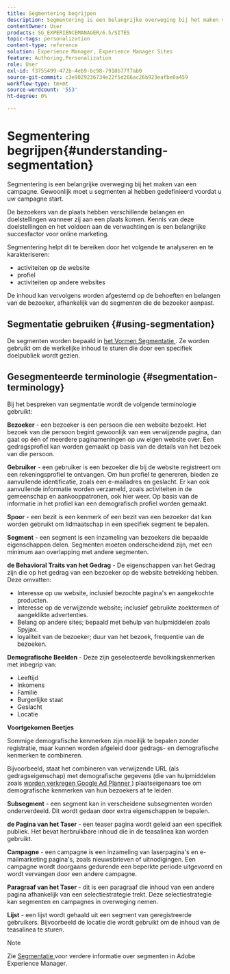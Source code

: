 ```yaml
---
title: Segmentering begrijpen
description: Segmentering is een belangrijke overweging bij het maken van een campagne. Gewoonlijk moet u segmenten al hebben gedefinieerd voordat u uw campagne start.
contentOwner: User
products: SG_EXPERIENCEMANAGER/6.5/SITES
topic-tags: personalization
content-type: reference
solution: Experience Manager, Experience Manager Sites
feature: Authoring,Personalization
role: User
exl-id: f3755499-472b-4eb9-bc98-7918b77f7ab0
source-git-commit: c3e9029236734e22f5d266ac26b923eafbe0a459
workflow-type: tm+mt
source-wordcount: '553'
ht-degree: 0%

---
```


# Segmentering begrijpen{#understanding-segmentation}

Segmentering is een belangrijke overweging bij het maken van een campagne. Gewoonlijk moet u segmenten al hebben gedefinieerd voordat u uw campagne start.

De bezoekers van de plaats hebben verschillende belangen en doelstellingen wanneer zij aan een plaats komen. Kennis van deze doelstellingen en het voldoen aan de verwachtingen is een belangrijke succesfactor voor online marketing.

Segmentering helpt dit te bereiken door het volgende te analyseren en te karakteriseren:

* activiteiten op de website
* profiel
* activiteiten op andere websites

De inhoud kan vervolgens worden afgestemd op de behoeften en belangen van de bezoeker, afhankelijk van de segmenten die de bezoeker aanpast.

## Segmentatie gebruiken {#using-segmentation}

De segmenten worden bepaald in [ het Vormen Segmentatie ](/help/sites-administering/campaign-segmentation.md). Ze worden gebruikt om de werkelijke inhoud te sturen die door een specifiek doelpubliek wordt gezien.

## Gesegmenteerde terminologie {#segmentation-terminology}

Bij het bespreken van segmentatie wordt de volgende terminologie gebruikt:

**Bezoeker** - een bezoeker is een persoon die een website bezoekt. Het bezoek van die persoon begint gewoonlijk van een verwijzende pagina, dan gaat op één of meerdere paginameningen op uw eigen website over. Een gedragsprofiel kan worden gemaakt op basis van de details van het bezoek van die persoon.

**Gebruiker** - een gebruiker is een bezoeker die bij de website registreert om een rekeningsprofiel te ontvangen. Om hun profiel te genereren, bieden ze aanvullende identificatie, zoals een e-mailadres en geslacht. Er kan ook aanvullende informatie worden verzameld, zoals activiteiten in de gemeenschap en aankooppatronen, ook hier weer. Op basis van de informatie in het profiel kan een demografisch profiel worden gemaakt.

**Spoor** - een bezit is een kenmerk of een bezit van een bezoeker dat kan worden gebruikt om lidmaatschap in een specifiek segment te bepalen.

**Segment** - een segment is een inzameling van bezoekers die bepaalde eigenschappen delen. Segmenten moeten onderscheidend zijn, met een minimum aan overlapping met andere segmenten.

**de Behavioral Traits van het Gedrag** - De eigenschappen van het Gedrag zijn die op het gedrag van een bezoeker op de website betrekking hebben. Deze omvatten:

* Interesse op uw website, inclusief bezochte pagina&#39;s en aangekochte producten.
* Interesse op de verwijzende website; inclusief gebruikte zoektermen of aangeklikte advertenties.
* Belang op andere sites; bepaald met behulp van hulpmiddelen zoals Spyjax.
* loyaliteit van de bezoeker; duur van het bezoek, frequentie van de bezoeken.

**Demografische Beelden** - Deze zijn geselecteerde bevolkingskenmerken met inbegrip van:

* Leeftijd
* Inkomens
* Familie
* Burgerlijke staat
* Geslacht
* Locatie

**Voortgekomen Beetjes**

Sommige demografische kenmerken zijn moeilijk te bepalen zonder registratie, maar kunnen worden afgeleid door gedrags- en demografische kenmerken te combineren.

Bijvoorbeeld, staat het combineren van verwijzende URL (als gedragseigenschap) met demografische gegevens (die van hulpmiddelen zoals [ worden verkregen Google Ad Planner ](https://www.google.com/adplanner/)) plaatseigenaars toe om demografische kenmerken van hun bezoekers af te leiden.

**Subsegment** - een segment kan in verscheidene subsegmenten worden onderverdeeld. Dit wordt gedaan door extra eigenschappen te bepalen.

**de Pagina van het Taser** - een teaser pagina wordt geleid aan een specifiek publiek. Het bevat herbruikbare inhoud die in de teasalinea kan worden gebruikt.

**Campagne** - een campagne is een inzameling van laserpagina&#39;s en e-mailmarketing pagina&#39;s, zoals nieuwsbrieven of uitnodigingen. Een campagne wordt doorgaans gedurende een beperkte periode uitgevoerd en wordt vervangen door een andere campagne.

**Paragraaf van het Taser** - dit is een paragraaf die inhoud van een andere pagina afhankelijk van een selectiestrategie trekt. Deze selectiestrategie kan segmenten en campagnes in overweging nemen.

**Lijst** - een lijst wordt gehaald uit een segment van geregistreerde gebruikers. Bijvoorbeeld de locatie die wordt gebruikt om de inhoud van de teasalinea te sturen.

>[!NOTE]
>
>Zie [ Segmentatie ](/help/sites-administering/campaign-segmentation.md) voor verdere informatie over segmenten in Adobe Experience Manager.
